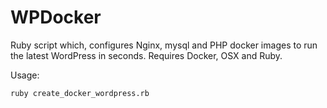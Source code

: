 # WPDocker
Ruby script which, configures Nginx, mysql and PHP docker images to run the latest WordPress in seconds.
Requires Docker, OSX and Ruby.

Usage:

```
ruby create_docker_wordpress.rb
```

